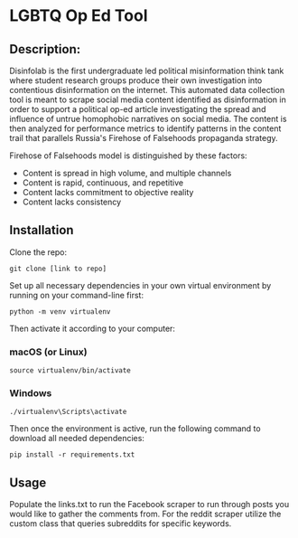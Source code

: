 # LGBTQ Op Ed Tool

## Description:
Disinfolab is the first undergraduate led political misinformation think tank where student research groups produce their own investigation into contentious disinformation on the internet.
This automated data collection tool is meant to scrape social media content identified as disinformation in order to support a political op-ed article investigating the spread and influence of untrue homophobic narratives on social media.
The content is then analyzed for performance metrics to identify patterns in the content trail that parallels Russia's Firehose of Falsehoods propaganda strategy. 

Firehose of Falsehoods model is distinguished by these factors:
- Content is spread in high volume, and multiple channels
- Content is rapid, continuous, and repetitive
- Content lacks commitment to objective reality
- Content lacks consistency


## Installation

Clone the repo: 
```
git clone [link to repo]
```

Set up all necessary dependencies in your own virtual environment by running on your command-line first:
```
python -m venv virtualenv
```
Then activate it according to your computer:
### macOS (or Linux)
```
source virtualenv/bin/activate
```
### Windows
```
./virtualenv\Scripts\activate
```

Then once the environment is active, run the following command to download all needed dependencies: 
```
pip install -r requirements.txt
```

## Usage
Populate the links.txt to run the Facebook scraper to run through posts you would like to gather the comments from. For the reddit scraper utilize the custom class that queries subreddits for specific keywords. 
